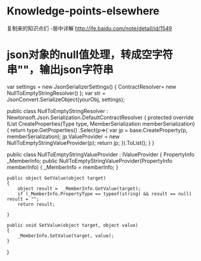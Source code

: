 # Knowledge-points-elsewhere
复制来的知识点们
-居中详解 http://ife.baidu.com/note/detail/id/1549

# json对象的null值处理，转成空字符串""，输出json字符串
var settings = new JsonSerializerSettings() { ContractResolver= new NullToEmptyStringResolver() };
var str = JsonConvert.SerializeObject(yourObj, settings);

public class NullToEmptyStringResolver : Newtonsoft.Json.Serialization.DefaultContractResolver
{
    protected override IList<JsonProperty> CreateProperties(Type type, MemberSerialization memberSerialization)
    {
        return type.GetProperties()
                .Select(p=>{
                    var jp = base.CreateProperty(p, memberSerialization);
                    jp.ValueProvider = new NullToEmptyStringValueProvider(p);
                    return jp;
                }).ToList();
    }
}

public class NullToEmptyStringValueProvider : IValueProvider
{
    PropertyInfo _MemberInfo;
    public NullToEmptyStringValueProvider(PropertyInfo memberInfo)
    {
        _MemberInfo = memberInfo;
    }

    public object GetValue(object target)
    {
        object result =  _MemberInfo.GetValue(target);
        if (_MemberInfo.PropertyType == typeof(string) && result == null) result = "";
        return result;

    }

    public void SetValue(object target, object value)
    {
        _MemberInfo.SetValue(target, value);
    }
}
